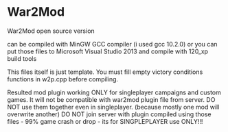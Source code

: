 # War2Mod
War2Mod open source version

can be compiled with MinGW GCC compiler (i used gcc 10.2.0)
or you can put those files to Microsoft Visual Studio 2013 and compile with 120_xp build tools

This files itself is just template. You must fill empty victory conditions functions in w2p.cpp before compiling.

Resulted mod plugin working ONLY for singleplayer campaigns and custom games.
It will not be compatible with war2mod plugin file from server. DO NOT use them together even in singleplayer. (because mostly one mod will overwrite another)
DO NOT join server with plugin compiled using those files - 99% game crash or drop - its for SINGPLEPLAYER use ONLY!!!
